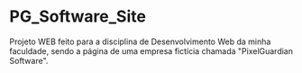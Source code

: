 # PG_Software_Site
Projeto WEB feito para a disciplina de Desenvolvimento Web da minha faculdade, sendo a página de uma empresa fictícia chamada "PixelGuardian Software".
